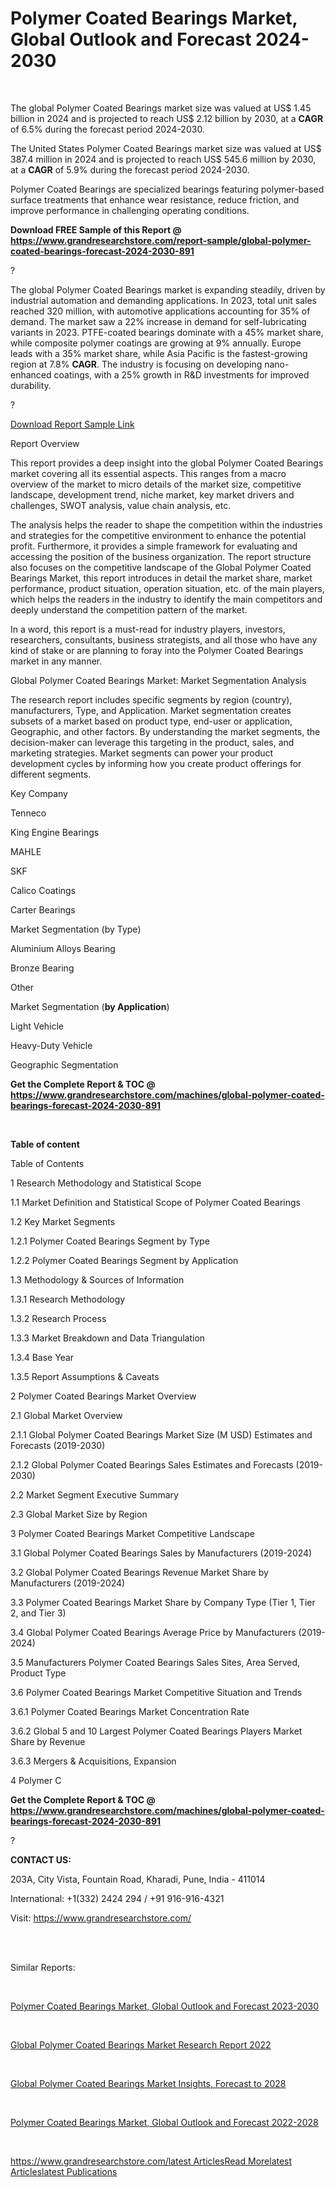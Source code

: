 <h1>Polymer Coated Bearings Market, Global Outlook and Forecast 2024-2030</h1><br/><p>The global Polymer Coated Bearings market size was valued at US$ 1.45 billion in 2024 and is projected to reach US$ 2.12 billion by 2030, at a <strong>CAGR</strong> of 6.5% during the forecast period 2024-2030.</p>
 
 
 
 <p>The United States Polymer Coated Bearings market size was valued at US$ 387.4 million in 2024 and is projected to reach US$ 545.6 million by 2030, at a <strong>CAGR</strong> of 5.9% during the forecast period 2024-2030.</p>
 
 
 
 <p>Polymer Coated Bearings are specialized bearings featuring polymer-based surface treatments that enhance wear resistance, reduce friction, and improve performance in challenging operating conditions.</p>
 
 
 
 <div><b>Download FREE Sample of this Report @ <a href="https://www.grandresearchstore.com/report-sample/global-polymer-coated-bearings-forecast-2024-2030-891">https://www.grandresearchstore.com/report-sample/global-polymer-coated-bearings-forecast-2024-2030-891</a></b></div>
 
 
 
 <p>? </p>
 
 
 
 <p>The global Polymer Coated Bearings market is expanding steadily, driven by industrial automation and demanding applications. In 2023, total unit sales reached 320 million, with automotive applications accounting for 35% of demand. The market saw a 22% increase in demand for self-lubricating variants in 2023. PTFE-coated bearings dominate with a 45% market share, while composite polymer coatings are growing at 9% annually. Europe leads with a 35% market share, while Asia Pacific is the fastest-growing region at 7.8% <strong>CAGR</strong>. The industry is focusing on developing nano-enhanced coatings, with a 25% growth in R&D investments for improved durability.</p>
 
 
 
 <p>? </p>
 
 
 
 <p><a href="https://www.grandresearchstore.com/mr-admin/report-sample/global-polymer-coated-bearings-forecast-2024-2030-891">Download Report Sample Link</a></p>
 
 
 
 <p>Report Overview</p>
 
 
 
 <p>This report provides a deep insight into the global Polymer Coated Bearings market covering all its essential aspects. This ranges from a macro overview of the market to micro details of the market size, competitive landscape, development trend, niche market, key market drivers and challenges, SWOT analysis, value chain analysis, etc.</p>
 
 
 
 <p>The analysis helps the reader to shape the competition within the industries and strategies for the competitive environment to enhance the potential profit. Furthermore, it provides a simple framework for evaluating and accessing the position of the business organization. The report structure also focuses on the competitive landscape of the Global Polymer Coated Bearings Market, this report introduces in detail the market share, market performance, product situation, operation situation, etc. of the main players, which helps the readers in the industry to identify the main competitors and deeply understand the competition pattern of the market.</p>
 
 
 
 <p>In a word, this report is a must-read for industry players, investors, researchers, consultants, business strategists, and all those who have any kind of stake or are planning to foray into the Polymer Coated Bearings market in any manner.</p>
 
 
 
 <p>Global Polymer Coated Bearings Market: Market Segmentation Analysis</p>
 
 
 
 <p>The research report includes specific segments by region (country), manufacturers, Type, and Application. Market segmentation creates subsets of a market based on product type, end-user or application, Geographic, and other factors. By understanding the market segments, the decision-maker can leverage this targeting in the product, sales, and marketing strategies. Market segments can power your product development cycles by informing how you create product offerings for different segments.</p>
 
 
 
 <p>Key Company</p>
 
 
 
 <p>Tenneco</p>
 
 
 
 <p>King Engine Bearings</p>
 
 
 
 <p>MAHLE</p>
 
 
 
 <p>SKF</p>
 
 
 
 <p>Calico Coatings</p>
 
 
 
 <p>Carter Bearings</p>
 
 
 
 <p>Market Segmentation (by Type)</p>
 
 
 
 <p>Aluminium Alloys Bearing</p>
 
 
 
 <p>Bronze Bearing</p>
 
 
 
 <p>Other</p>
 
 
 
 <p>Market Segmentation (<strong>by Application</strong>)</p>
 
 
 
 <p>Light Vehicle</p>
 
 
 
 <p>Heavy-Duty Vehicle</p>
 
 
 
 <p>Geographic Segmentation</p>
 
 
 
 <div><b>Get the Complete Report & TOC @ <a href="https://www.grandresearchstore.com/machines/global-polymer-coated-bearings-forecast-2024-2030-891">https://www.grandresearchstore.com/machines/global-polymer-coated-bearings-forecast-2024-2030-891</a></b></div>
 
 
 
 <p><br />
 
 <b>Table of content</b></p>
 
 
 
 <p>Table of Contents<br />
 
 1 Research Methodology and Statistical Scope<br />
 
 1.1 Market Definition and Statistical Scope of Polymer Coated Bearings<br />
 
 1.2 Key Market Segments<br />
 
 1.2.1 Polymer Coated Bearings Segment by Type<br />
 
 1.2.2 Polymer Coated Bearings Segment by Application<br />
 
 1.3 Methodology & Sources of Information<br />
 
 1.3.1 Research Methodology<br />
 
 1.3.2 Research Process<br />
 
 1.3.3 Market Breakdown and Data Triangulation<br />
 
 1.3.4 Base Year<br />
 
 1.3.5 Report Assumptions & Caveats<br />
 
 2 Polymer Coated Bearings Market Overview<br />
 
 2.1 Global Market Overview<br />
 
 2.1.1 Global Polymer Coated Bearings Market Size (M USD) Estimates and Forecasts (2019-2030)<br />
 
 2.1.2 Global Polymer Coated Bearings Sales Estimates and Forecasts (2019-2030)<br />
 
 2.2 Market Segment Executive Summary<br />
 
 2.3 Global Market Size by Region<br />
 
 3 Polymer Coated Bearings Market Competitive Landscape<br />
 
 3.1 Global Polymer Coated Bearings Sales by Manufacturers (2019-2024)<br />
 
 3.2 Global Polymer Coated Bearings Revenue Market Share by Manufacturers (2019-2024)<br />
 
 3.3 Polymer Coated Bearings Market Share by Company Type (Tier 1, Tier 2, and Tier 3)<br />
 
 3.4 Global Polymer Coated Bearings Average Price by Manufacturers (2019-2024)<br />
 
 3.5 Manufacturers Polymer Coated Bearings Sales Sites, Area Served, Product Type<br />
 
 3.6 Polymer Coated Bearings Market Competitive Situation and Trends<br />
 
 3.6.1 Polymer Coated Bearings Market Concentration Rate<br />
 
 3.6.2 Global 5 and 10 Largest Polymer Coated Bearings Players Market Share by Revenue<br />
 
 3.6.3 Mergers & Acquisitions, Expansion<br />
 
 4 Polymer C</p>
 
 
 
 <div><b>Get the Complete Report & TOC @ <a href="https://www.grandresearchstore.com/machines/global-polymer-coated-bearings-forecast-2024-2030-891">https://www.grandresearchstore.com/machines/global-polymer-coated-bearings-forecast-2024-2030-891</a></b></div>
 
 
 
 <p>? </p>
 
 
 
 <p><b>CONTACT US:</b><br />
 
 203A, City Vista, Fountain Road, Kharadi, Pune, India - 411014<br />
 
 International: +1(332) 2424 294 / +91 916-916-4321<br />
 
 Visit: <a href="https://www.grandresearchstore.com/">https://www.grandresearchstore.com/</a><br />
 
 <br />
 
 <br />
 
 Similar Reports:<br />
 
 <br />
 
 <a href="https://www.grandresearchstore.com/machines/global-polymer-coated-bearings-forecast-2023-2030-419">Polymer Coated Bearings Market, Global Outlook and Forecast 2023-2030</a><br />
 
 <br />
 
 <a href="https://www.grandresearchstore.com/machines/global-polymer-coated-bearings-2022-51">Global Polymer Coated Bearings Market Research Report 2022</a><br />
 
 <br />
 
 <a href="https://www.grandresearchstore.com/machines/global-polymer-coated-bearings-2028-271">Global Polymer Coated Bearings Market Insights, Forecast to 2028</a><br />
 
 <br />
 
 <a href="https://www.grandresearchstore.com/machines/global-polymer-coated-bearings-forecast-2022-2028-715">Polymer Coated Bearings Market, Global Outlook and Forecast 2022-2028</a><br />
 
 <br />
 
 <a href="https://gyeongbokgung.com">https://www.grandresearchstore.com/</a><a href="https://hallyeomaritime.com">latest Articles</a><a href="https://jingwansa.com">Read More</a><a href="https://nguoiviet.jp/">latest Articles</a><a href="https://www.intelmarketresearch.com/">latest Publications</a></p>